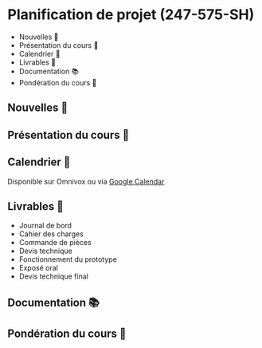 # Planification de projet (247-575-SH)
* Nouvelles 📰
* Présentation du cours 👋
* Calendrier 📅
* Livrables 📝
* Documentation 📚
* Pondération du cours 💯
## Nouvelles 📰

## Présentation du cours 👋

## Calendrier 📅
Disponible sur Omnivox ou via [Google Calendar](https://calendar.google.com/calendar/u/0?cid=dTg2MG02MzRmZTQxcTdzaTdpOHN1a3V2NWNAZ3JvdXAuY2FsZW5kYXIuZ29vZ2xlLmNvbQ)

## Livrables 📝
* Journal de bord
* Cahier des charges
* Commande de pièces
* Devis technique
* Fonctionnement du prototype
* Exposé oral
* Devis technique final
## Documentation 📚

## Pondération du cours 💯
